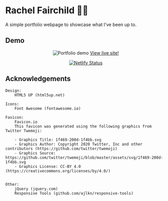 
# Rachel Fairchild :woman_technologist:
A simple portfolio webpage to showcase what I've been up to.

## Demo
<div align="center">
	
![Portfolio demo](https://github.com/RachFairchild/portfolio/blob/main/images/personal-portfolio-demo.gif)
[View live site!](https://rachelfairchild.netlify.app/)


[![Netlify Status](https://api.netlify.com/api/v1/badges/b5be9d68-6b0c-401d-a118-d67edf259dee/deploy-status)](https://app.netlify.com/sites/rachelfairchild/deploys)

</div>

## Acknowledgements

	Design:
		HTML5 UP (html5up.net)

	Icons:
		Font Awesome (fontawesome.io)

	Favicon: 
		Favicon.io
		This favicon was generated using the following graphics from Twitter Twemoji:

		- Graphics Title: 1f469-200d-1f4bb.svg
		- Graphics Author: Copyright 2020 Twitter, Inc and other contributors (https://github.com/twitter/twemoji)
		- Graphics Source: https://github.com/twitter/twemoji/blob/master/assets/svg/1f469-200d-1f4bb.svg
		- Graphics License: CC-BY 4.0 (https://creativecommons.org/licenses/by/4.0/)


	Other:
		jQuery (jquery.com)
		Responsive Tools (github.com/ajlkn/responsive-tools)
